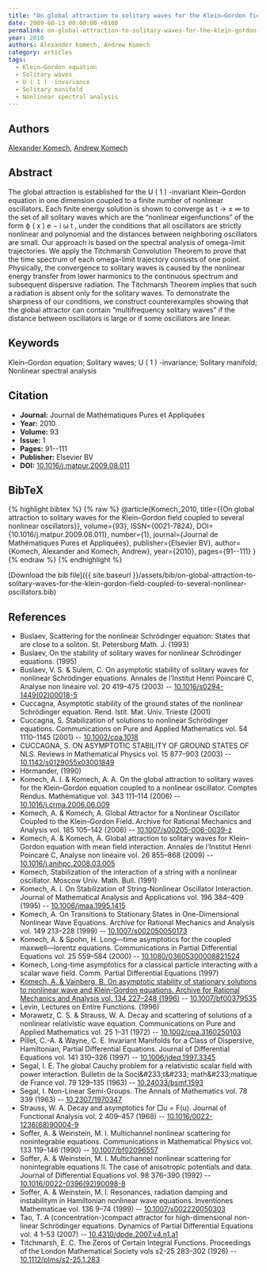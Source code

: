 ```yaml
---
title: "On global attraction to solitary waves for the Klein–Gordon field coupled to several nonlinear oscillators"
date: 2009-08-13 00:00:00 +0100
permalink: on-global-attraction-to-solitary-waves-for-the-klein-gordon-field-coupled-to-several-nonlinear-oscillators
year: 2010
authors: Alexander Komech, Andrew Komech
category: articles
tags:
  - Klein–Gordon equation
  - Solitary waves
  - U ( 1 ) -invariance
  - Solitary manifold
  - Nonlinear spectral analysis
---
```

 
## Authors
[Alexander Komech](authors/alexander-komech), [Andrew Komech](authors/andrew-komech)
 
## Abstract
The global attraction is established for the U ( 1 ) -invariant Klein–Gordon equation in one dimension coupled to a finite number of nonlinear oscillators. Each finite energy solution is shown to converge as t → ± ∞ to the set of all solitary waves which are the “nonlinear eigenfunctions” of the form ϕ ( x ) e − i ω t , under the conditions that all oscillators are strictly nonlinear and polynomial and the distances between neighboring oscillators are small. Our approach is based on the spectral analysis of omega-limit trajectories. We apply the Titchmarsh Convolution Theorem to prove that the time spectrum of each omega-limit trajectory consists of one point. Physically, the convergence to solitary waves is caused by the nonlinear energy transfer from lower harmonics to the continuous spectrum and subsequent dispersive radiation. The Titchmarsh Theorem implies that such a radiation is absent only for the solitary waves. To demonstrate the sharpness of our conditions, we construct counterexamples showing that the global attractor can contain “multifrequency solitary waves” if the distance between oscillators is large or if some oscillators are linear.
 
## Keywords
Klein–Gordon equation; Solitary waves; U ( 1 ) -invariance; Solitary manifold; Nonlinear spectral analysis
 
## Citation
- **Journal:** Journal de Mathématiques Pures et Appliquées
- **Year:** 2010
- **Volume:** 93
- **Issue:** 1
- **Pages:** 91--111
- **Publisher:** Elsevier BV
- **DOI:** [10.1016/j.matpur.2009.08.011](https://doi.org/10.1016/j.matpur.2009.08.011)
 
## BibTeX
{% highlight bibtex %}
{% raw %}
@article{Komech_2010,
  title={{On global attraction to solitary waves for the Klein–Gordon field coupled to several nonlinear oscillators}},
  volume={93},
  ISSN={0021-7824},
  DOI={10.1016/j.matpur.2009.08.011},
  number={1},
  journal={Journal de Mathématiques Pures et Appliquées},
  publisher={Elsevier BV},
  author={Komech, Alexander and Komech, Andrew},
  year={2010},
  pages={91--111}
}
{% endraw %}
{% endhighlight %}
 
[Download the bib file]({{ site.baseurl }}/assets/bib/on-global-attraction-to-solitary-waves-for-the-klein-gordon-field-coupled-to-several-nonlinear-oscillators.bib)
 
## References
- Buslaev, Scattering for the nonlinear Schrödinger equation: States that are close to a soliton. St. Petersburg Math. J. (1993)
- Buslaev, On the stability of solitary waves for nonlinear Schrödinger equations. (1995)
- Buslaev, V. S. & Sulem, C. On asymptotic stability of solitary waves for nonlinear Schrödinger equations. Annales de l’Institut Henri Poincaré C, Analyse non linéaire vol. 20 419–475 (2003) -- [10.1016/s0294-1449(02)00018-5](https://doi.org/10.1016/s0294-1449(02)00018-5)
- Cuccagna, Asymptotic stability of the ground states of the nonlinear Schrödinger equation. Rend. Istit. Mat. Univ. Trieste (2001)
- Cuccagna, S. Stabilization of solutions to nonlinear Schrödinger equations. Communications on Pure and Applied Mathematics vol. 54 1110–1145 (2001) -- [10.1002/cpa.1018](https://doi.org/10.1002/cpa.1018)
- CUCCAGNA, S. ON ASYMPTOTIC STABILITY OF GROUND STATES OF NLS. Reviews in Mathematical Physics vol. 15 877–903 (2003) -- [10.1142/s0129055x03001849](https://doi.org/10.1142/s0129055x03001849)
- Hörmander, (1990)
- Komech, A. I. & Komech, A. A. On the global attraction to solitary waves for the Klein–Gordon equation coupled to a nonlinear oscillator. Comptes Rendus. Mathématique vol. 343 111–114 (2006) -- [10.1016/j.crma.2006.06.009](https://doi.org/10.1016/j.crma.2006.06.009)
- Komech, A. & Komech, A. Global Attractor for a Nonlinear Oscillator Coupled to the Klein–Gordon Field. Archive for Rational Mechanics and Analysis vol. 185 105–142 (2006) -- [10.1007/s00205-006-0039-z](https://doi.org/10.1007/s00205-006-0039-z)
- Komech, A. & Komech, A. Global attraction to solitary waves for Klein–Gordon equation with mean field interaction. Annales de l’Institut Henri Poincaré C, Analyse non linéaire vol. 26 855–868 (2009) -- [10.1016/j.anihpc.2008.03.005](https://doi.org/10.1016/j.anihpc.2008.03.005)
- Komech, Stabilization of the interaction of a string with a nonlinear oscillator. Moscow Univ. Math. Bull. (1991)
- Komech, A. I. On Stabilization of String-Nonlinear Oscillator Interaction. Journal of Mathematical Analysis and Applications vol. 196 384–409 (1995) -- [10.1006/jmaa.1995.1415](https://doi.org/10.1006/jmaa.1995.1415)
- Komech, A. On Transitions to Stationary States in One-Dimensional Nonlinear Wave Equations. Archive for Rational Mechanics and Analysis vol. 149 213–228 (1999) -- [10.1007/s002050050173](https://doi.org/10.1007/s002050050173)
- Komech, A. & Spohn, H. Long—time asymptotics for the coupled maxwell—lorentz equations. Communications in Partial Differential Equations vol. 25 559–584 (2000) -- [10.1080/03605300008821524](https://doi.org/10.1080/03605300008821524)
- Komech, Long-time asymptotics for a classical particle interacting with a scalar wave field. Comm. Partial Differential Equations (1997)
- [Komech, A. & Vainberg, B. On asymptotic stability of stationary solutions to nonlinear wave and Klein-Gordon equations. Archive for Rational Mechanics and Analysis vol. 134 227–248 (1996)](on-asymptotic-stability-of-stationary-solutions-to-nonlinear-wave-and-klein-gordon-equations) -- [10.1007/bf00379535](https://doi.org/10.1007/bf00379535)
- Levin, Lectures on Entire Functions. (1996)
- Morawetz, C. S. & Strauss, W. A. Decay and scattering of solutions of a nonlinear relativistic wave equation. Communications on Pure and Applied Mathematics vol. 25 1–31 (1972) -- [10.1002/cpa.3160250103](https://doi.org/10.1002/cpa.3160250103)
- Pillet, C.-A. & Wayne, C. E. Invariant Manifolds for a Class of Dispersive, Hamiltonian, Partial Differential Equations. Journal of Differential Equations vol. 141 310–326 (1997) -- [10.1006/jdeq.1997.3345](https://doi.org/10.1006/jdeq.1997.3345)
- Segal, I. E. The global Cauchy problem for a relativistic scalar field with power interaction. Bulletin de la Soci&amp;#233;t&amp;#233; math&amp;#233;matique de France vol. 79 129–135 (1963) -- [10.24033/bsmf.1593](https://doi.org/10.24033/bsmf.1593)
- Segal, I. Non-Linear Semi-Groups. The Annals of Mathematics vol. 78 339 (1963) -- [10.2307/1970347](https://doi.org/10.2307/1970347)
- Strauss, W. A. Decay and asymptotics for □u = F(u). Journal of Functional Analysis vol. 2 409–457 (1968) -- [10.1016/0022-1236(68)90004-9](https://doi.org/10.1016/0022-1236(68)90004-9)
- Soffer, A. & Weinstein, M. I. Multichannel nonlinear scattering for nonintegrable equations. Communications in Mathematical Physics vol. 133 119–146 (1990) -- [10.1007/bf02096557](https://doi.org/10.1007/bf02096557)
- Soffer, A. & Weinstein, M. I. Multichannel nonlinear scattering for nonintegrable equations II. The case of anisotropic potentials and data. Journal of Differential Equations vol. 98 376–390 (1992) -- [10.1016/0022-0396(92)90098-8](https://doi.org/10.1016/0022-0396(92)90098-8)
- Soffer, A. & Weinstein, M. I. Resonances, radiation damping and instabilitym in Hamiltonian nonlinear wave equations. Inventiones Mathematicae vol. 136 9–74 (1999) -- [10.1007/s002220050303](https://doi.org/10.1007/s002220050303)
- Tao, T. A (concentration-)compact attractor for high-dimensional non-linear Schrödinger equations. Dynamics of Partial Differential Equations vol. 4 1–53 (2007) -- [10.4310/dpde.2007.v4.n1.a1](https://doi.org/10.4310/dpde.2007.v4.n1.a1)
- Titchmarsh, E. C. The Zeros of Certain Integral Functions. Proceedings of the London Mathematical Society vols s2-25 283–302 (1926) -- [10.1112/plms/s2-25.1.283](https://doi.org/10.1112/plms/s2-25.1.283)

